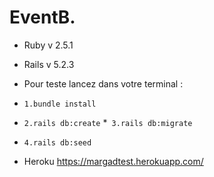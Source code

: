 # EventB. 
* Ruby v 2.5.1
* Rails v 5.2.3
* Pour teste lancez dans votre terminal :

* `1.bundle install`
* `2.rails db:create`
*` 3.rails db:migrate`
* `4.rails db:seed`


* Heroku https://margadtest.herokuapp.com/ 
